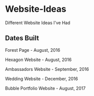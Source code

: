 # Website-Ideas

Different Website Ideas I've Had

## Dates Built

Forest Page - August, 2016

Hexagon Website - August, 2016

Ambassadors Website - September, 2016

Wedding Website - December, 2016

Bubble Portfolio Website - August, 2017
